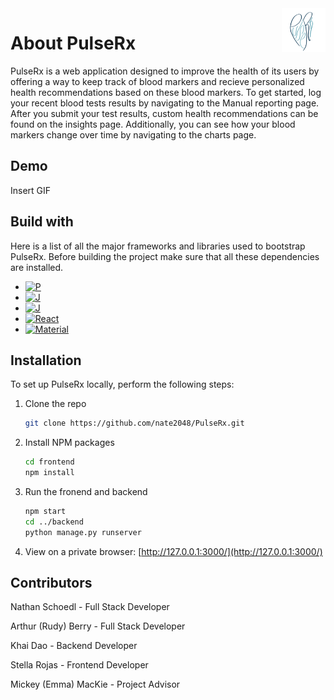 <img src="https://github.com/nate2048/PulseRx/blob/cf44fcbbfe43864296db3394fb43d904d5801b78/PulseRx/frontend/src/pulserx_logo.png" width="70" align= "right">

# About PulseRx

PulseRx is a web application designed to improve the health of its users by offering a way to keep track of blood markers and recieve personalized health recommendations based on these blood markers. To get started, log your recent blood tests results by navigating to the Manual reporting page. After you submit your test results, custom health recommendations can be found on the insights page. Additionally, you can see how your blood markers change over time by navigating to the charts page.

## Demo

Insert GIF

## Build with

Here is a list of all the major frameworks and libraries used to bootstrap PulseRx. Before building the project make sure that all these dependencies are installed.

* [![P][Python]][Python-url]
* [![J][JS]][JS-url]
* [![J][Django]][Django-url]
* [![React][React.js]][React-url]
* [![Material][Material-tailwind]][Material-tailwind-url]

## Installation

To set up PulseRx locally, perform the following steps:

1. Clone the repo
   ```sh
   git clone https://github.com/nate2048/PulseRx.git
   ```
2. Install NPM packages
   ```sh
   cd frontend
   npm install
   ```
3. Run the fronend and backend
   ```sh
   npm start
   cd ../backend
   python manage.py runserver
   ```
4. View on a private browser: [http://127.0.0.1:3000/](http://127.0.0.1:3000/)



## Contributors 

Nathan Schoedl - Full Stack Developer

Arthur (Rudy) Berry - Full Stack Developer

Khai Dao - Backend Developer

Stella Rojas - Frontend Developer

Mickey (Emma) MacKie - Project Advisor



[Python]: https://img.shields.io/badge/Python-14354C?style=for-the-badge&logo=python&logoColor=white
[Python-url]: https://www.python.org/
[JS]: https://img.shields.io/badge/JavaScript-323330?style=for-the-badge&logo=javascript&logoColor=F7DF1E
[JS-url]: https://www.javascript.com/
[Django]: https://img.shields.io/badge/Django-092E20?style=for-the-badge&logo=django&logoColor=white
[Django-url]: https://www.djangoproject.com/
[React.js]: https://img.shields.io/badge/React-20232A?style=for-the-badge&logo=react&logoColor=61DAFB
[React-url]: https://reactjs.org/
[Material-tailwind]: https://img.shields.io/badge/material-tailwind-black
[Material-tailwind-url]: https://www.material-tailwind.com/
